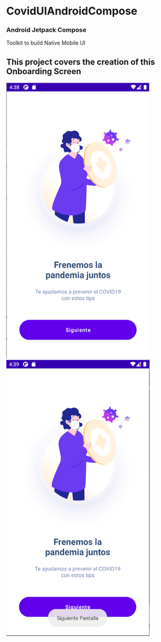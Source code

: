 # CovidUIAndroidCompose

### Android Jetpack Compose
Toolkit to build Native Mobile UI

## This project covers the creation of this Onboarding Screen
![alt text](https://github.com/anncode1/CovidUIAndroidCompose/blob/master/img/covid-ui.png "Screen 1")
![alt text](https://github.com/anncode1/CovidUIAndroidCompose/blob/master/img/covid-ui-action.png "Screen 2")
